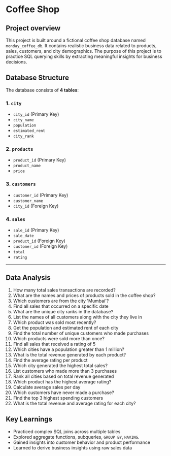 
# Coffee Shop

## Project overview

This project is built around a fictional coffee shop database named `monday_coffee_db`. It contains realistic business data related to products, sales, customers, and city demographics. The purpose of this project is to practice SQL querying skills by extracting meaningful insights for business decisions.


## Database Structure

The database consists of **4 tables**:

### 1. `city`
- `city_id` (Primary Key)
- `city_name`
- `population`
- `estimated_rent`
- `city_rank`

### 2. `products`
- `product_id` (Primary Key)
- `product_name`
- `price`

### 3. `customers`
- `customer_id` (Primary Key)
- `customer_name`
- `city_id` (Foreign Key)

### 4. `sales`
- `sale_id` (Primary Key)
- `sale_date`
- `product_id` (Foreign Key)
- `customer_id` (Foreign Key)
- `total`
- `rating`

---
## Data Analysis

1.  How many total sales transactions are recorded?  
2. What are the names and prices of products sold in the coffee shop?  
3. Which customers are from the city 'Mumbai'?  
4. Find all sales that occurred on a specific date  
5. What are the unique city ranks in the database?  
6. List the names of all customers along with the city they live in  
7. Which product was sold most recently?  
8. Get the population and estimated rent of each city  
9. Find the total number of unique customers who made purchases  
10. Which products were sold more than once?  
11. Find all sales that received a rating of 5  
12. Which cities have a population greater than 1 million?
13. What is the total revenue generated by each product?  
14. Find the average rating per product  
15. Which city generated the highest total sales?  
16. List customers who made more than 3 purchases  
17. Rank all cities based on total revenue generated  
18. Which product has the highest average rating?  
19. Calculate average sales per day  
20. Which customers have never made a purchase?  
21. Find the top 3 highest spending customers  
22. What is the total revenue and average rating for each city?


## Key Learnings

- Practiced complex SQL joins across multiple tables  
- Explored aggregate functions, subqueries, `GROUP BY`, `HAVING`.  
- Gained insights into customer behavior and product performance  
- Learned to derive business insights using raw sales data